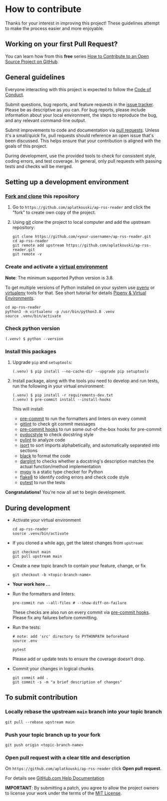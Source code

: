 # How to contribute

Thanks for your interest in improving this project! These guidelines attempt to
make the process easier and more enjoyable.

## Working on your first Pull Request?

You can learn how from this **free** series [How to Contribute to an Open
Source Project on GitHub][how to contribute].

## General guidelines

Everyone interacting with this project is expected to follow the [Code of
Conduct][].

Submit questions, bug reports, and feature requests in the [issue tracker][].
Please be as descriptive as you can. For bug reports, please include
information about your local environment, the steps to reproduce the bug, and
any relevant command-line output.

Submit improvements to code and documentation via [pull requests][]. Unless
it's a small/quick fix, pull requests should reference an open issue that's
been discussed. This helps ensure that your contribution is aligned with the
goals of this project.

During development, use the provided tools to check for consistent style,
coding errors, and test coverage. In general, only pull requests with passing
tests and checks will be merged.

## Setting up a development environment

### [Fork and clone][github docs fork-a-repo] this repository

1. Go to `https://github.com/aplatkouski/ap-rss-reader` and click the "fork" to
   create own copy of the project.

2. Using [git][] clone the project to local computer and add the upstream
   repository:

   ```shell
   git clone https://github.com/<your-username>/ap-rss-reader.git
   cd ap-rss-reader
   git remote add upstream https://github.com/aplatkouski/ap-rss-reader.git
   git remote -v
   ```

### Create and activate a [virtual environment][]

**Note**: The minimum supported Python version is 3.8.

To get multiple versions of Python installed on your system use [pyenv][] or
[virtualenv][] tools for that. See short tutorial for details [Pipenv & Virtual
Environments][pipenv & virtual environments].

```shell
cd ap-rss-reader
python3 -m virtualenv -p /usr/bin/python3.8 .venv
source .venv/bin/activate
```

### Check python version

```shell
(.venv) $ python --version
```

### Install this packages

1. Upgrade `pip` and `setuptools`:

   ```shell
   (.venv) $ pip install --no-cache-dir --upgrade pip setuptools
   ```

2. Install package, along with the tools you need to develop and run tests, run
   the following in your virtual environment:

   ```shell
   (.venv) $ pip install -r requirements-dev.txt
   (.venv) $ pre-commit install --install-hooks
   ```

   This will install:

   - [pre-commit][] to run the formatters and linters on every commit
   - [gitlint][] to check git commit messages
   - [pre-commit hooks][] to run some out-of-the-box hooks for pre-commit
   - [pydocstyle][] to check docstring style
   - [pylint][] to analyze code
   - [isort][] to sort imports alphabetically, and automatically separated into
     sections
   - [black][] to format the code
   - [darglint][] to checks whether a docstring's description matches the
     actual function/method implementation
   - [mypy][] is a static type checker for Python
   - [flake8][] to identify coding errors and check code style
   - [pytest][] to run the tests

**Congratulations!** You're now all set to begin development.

## During development

- Activate your virtual environment

  ```shell
  cd ap-rss-reader
  source .venv/bin/activate
  ```

- If you cloned a while ago, get the latest changes from `upstream`:

  ```shell
  git checkout main
  git pull upstream main
  ```

- Create a new topic branch to contain your feature, change, or fix

  ```shell
  git checkout -b <topic-branch-name>
  ```

- **Your work here ...**

- Run the formatters and linters:

  ```shell script
  pre-commit run --all-files # --show-diff-on-failure
  ```

  These checks are also run on every commit via [pre-commit hooks][]. Please
  fix any failures before committing.

- Run the tests:

  ```shell
  # note: add 'src' directory to PYTHONPATH beforehand
  source .env

  pytest
  ```

  Please add or update tests to ensure the coverage doesn't drop.

- Commit your changes in logical chunks

  ```shell
  git commit add .
  git commit -s -m "a brief description of changes"
  ```

## To submit contribution

### Locally rebase the upstream `main` branch into your topic branch

```shell
git pull --rebase upstream main
```

### Push your topic branch up to your fork

```shell
git push origin <topic-branch-name>
```

### Open pull request with a clear title and description

On `https://github.com/aplatkouski/ap-rss-reader` click **Open pull request**.

For details see [GitHub.com Help Documentation][]

**IMPORTANT**: By submitting a patch, you agree to allow the project owners to
license your work under the terms of the [MIT License][].

[how to contribute]: https://kcd.im/pull-request
[code of conduct]:
  https://github.com/aplatkouski/ap-rss-reader/blob/main/CODE_OF_CONDUCT.md
[issue tracker]: https://github.com/aplatkouski/ap-rss-reader/issues
[pull requests]: https://github.com/aplatkouski/ap-rss-reader/pulls
[github docs fork-a-repo]:
  https://docs.github.com/en/github/getting-started-with-github/fork-a-repo
[git]: https://git-scm.com/
[virtual environment]: https://docs.python.org/3/library/venv.html
[pyenv]: https://github.com/pyenv/pyenv
[virtualenv]: https://virtualenv.pypa.io/en/latest/
[pipenv & virtual environments]: https://docs.python-guide.org/dev/virtualenvs/
[pre-commit]: https://pre-commit.com/
[gitlint]: https://jorisroovers.com/gitlint/
[pre-commit hooks]: https://github.com/pre-commit/pre-commit-hooks
[pydocstyle]: http://www.pydocstyle.org/en/stable/
[pylint]: https://www.pylint.org/
[isort]: https://pycqa.github.io/isort/
[black]: https://black.readthedocs.io/en/stable/
[darglint]: https://github.com/terrencepreilly/darglint
[mypy]: https://mypy.readthedocs.io/en/stable/
[flake8]: https://flake8.pycqa.org/en/latest/
[pytest]: https://docs.pytest.org/en/latest/
[github.com help documentation]:
  https://docs.github.com/en/github/collaborating-with-issues-and-pull-requests
[mit license]:
  https://github.com/aplatkouski/ap-rss-reader/blob/main/LICENSE.md
